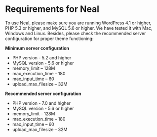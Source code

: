 # Requirements for Neal

To use Neal, please make sure you are running WordPress 4.1 or higher, PHP 5.3 or higher, and MySQL 5.6 or higher. We have tested it with Mac, Windows and Linux. Besides, please check the recommended server configuration for proper theme functioning:

**Minimum server configuration**

- PHP version - 5.2 and higher
- MySQL version - 5.6 or higher
- memory_limit – 128M
- max_execution_time – 180
- max_input_time – 60
- upload_max_filesize – 32M

**Recommended server configuration**

- PHP version - 7.0 and higher
- MySQL version - 5.6 or higher
- memory_limit – 128M
- max_execution_time – 180
- max_input_time – 60
- upload_max_filesize – 32M
